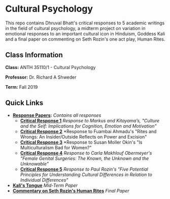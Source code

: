 # Cultural Psychology

This repo contains Dhruval Bhatt's critical responses to 5 academic writings in the field of cultural psychology, a midterm project on variation in emotional responses to an important cultural icon in Hinduism, Goddess Kali and a final paper on commenting on Seth Rozin's one act play, Human Rites.

## Class Information

**Class:** ANTH 35110/1 - Cultural Psychology

**Professor:** Dr. Richard A Shweder

**Term:** Fall 2019

## Quick Links
- **[Response Papers](critical_responses):** *Contains all responses* 
  - **[Critical Response 1](critical_responses/DhruvalBhatt_CriticalResponse_1.pdf)** *Response to Markus and Kitayama’s, "Culture and the Self: Implications for Cognition, Emotion and Motivation"*
  - **[Critical Response 2](critical_responses/DhruvalBhatt_CriticalResponse_2.pdf)** *Response to Fuambai Ahmadu's "Rites and Wrongs: An Insider/Outside Reflects on Power and Excision"
  - **[Critical Response 3](critical_responses/DhruvalBhatt_CriticalResponse_3.pdf)** *Response to Susan Moller Okin's "Is Multiculturalism Bad for Women?"
  - **[Critical Response 4](critical_responses/DhruvalBhatt_CriticalResponse_4.pdf)** *Response to Carla Makhlouf Obermeyer's "Female Genital Surgeries: The Known, the Unknown and the Unknowable"*
  - **[Critical Response 5](critical_responses/DhruvalBhatt_CriticalResponse_5.pdf)** *Response to Paul Rozin's "Five Potential Principles for Understanding Cultural Differences
in Relation to Individual Differences"*
- **[Kali's Tongue](term_papers/DhruvalBhatt_CulturePsych_Midterm.pdf)** *Mid-Term Paper*
- **[Commentary on Seth Rozin's Human Rites](term_papers/DhruvalBhatt_CulturePsych_FinalPaper.pdf)** *Final Paper*
